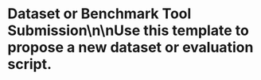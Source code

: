 # Dataset or Benchmark Tool Submission\n\nUse this template to propose a new dataset or evaluation script.
